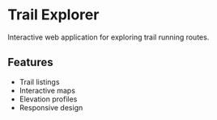 # Trail Explorer

Interactive web application for exploring trail running routes.

## Features
- Trail listings
- Interactive maps
- Elevation profiles
- Responsive design